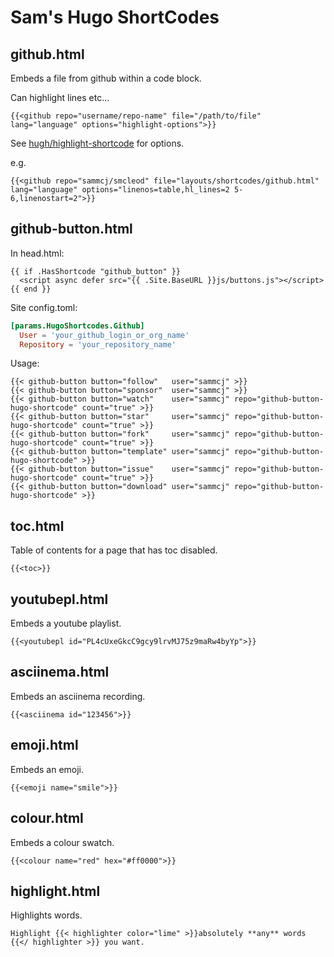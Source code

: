 # Sam's Hugo ShortCodes

## github.html

Embeds a file from github within a code block.

Can highlight lines etc...

```hugo
{{<github repo="username/repo-name" file="/path/to/file" lang="language" options="highlight-options">}}
```

See [hugh/highlight-shortcode](https://gohugo.io/content-management/syntax-highlighting/#highlight-shortcode) for options.

e.g.

```hugo
{{<github repo="sammcj/smcleod" file="layouts/shortcodes/github.html" lang="language" options="linenos=table,hl_lines=2 5-6,linenostart=2">}}
```

## github-button.html

In head.html:

```hugo
{{ if .HasShortcode "github_button" }}
  <script async defer src="{{ .Site.BaseURL }}js/buttons.js"></script>
{{ end }}
```

Site config.toml:

```toml
[params.HugoShortcodes.Github]
  User = 'your_github_login_or_org_name'
  Repository = 'your_repository_name'
```

Usage:

```hugo
{{< github-button button="follow"   user="sammcj" >}}
{{< github-button button="sponsor"  user="sammcj" >}}
{{< github-button button="watch"    user="sammcj" repo="github-button-hugo-shortcode" count="true" >}}
{{< github-button button="star"     user="sammcj" repo="github-button-hugo-shortcode" count="true" >}}
{{< github-button button="fork"     user="sammcj" repo="github-button-hugo-shortcode" count="true" >}}
{{< github-button button="template" user="sammcj" repo="github-button-hugo-shortcode" >}}
{{< github-button button="issue"    user="sammcj" repo="github-button-hugo-shortcode" count="true" >}}
{{< github-button button="download" user="sammcj" repo="github-button-hugo-shortcode" >}}
```

## toc.html

Table of contents for a page that has toc disabled.

```hugo
{{<toc>}}
```

## youtubepl.html

Embeds a youtube playlist.

```hugo
{{<youtubepl id="PL4cUxeGkcC9gcy9lrvMJ75z9maRw4byYp">}}
```

## asciinema.html

Embeds an asciinema recording.

```hugo
{{<asciinema id="123456">}}
```

## emoji.html

Embeds an emoji.

```hugo
{{<emoji name="smile">}}
```

## colour.html

Embeds a colour swatch.

```hugo
{{<colour name="red" hex="#ff0000">}}
```

## highlight.html

Highlights words.

```hugo
Highlight {{< highlighter color="lime" >}}absolutely **any** words {{</ highlighter >}} you want.
```
